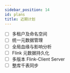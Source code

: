 ```yaml
---
sidebar_position: 14
id: plans
title: 近期计划
---
```




* [ ] 多租户及命名空间
* [ ] 统一元数据管理
* [ ] 全局血缘与影响分析
* [ ] Flink 元数据持久化
* [ ] 多版本 Flink-Client Server
* [ ] 整库千表同步
